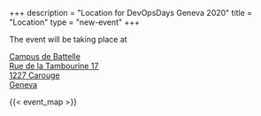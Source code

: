 +++
description = "Location for DevOpsDays Geneva 2020"
title = "Location"
type = "new-event"
+++
<style type="text/css">
 div.sponsor-row img.img-fluid{
    max-height: 50px;
  }
</style>
The event will be taking place at

<a href='https://www.google.ch/maps/place/Haute+%C3%A9cole+de+gestion+de+Gen%C3%A8ve/@46.1754756,6.1370958,17z/data=!4m8!1m2!2m1!1sCampus+de+BattelleRue+de+la+Tambourine+171227+CarougeGeneva!3m4!1s0x478c7ae0da431a2d:0xde629dac4fbb22e2!8m2!3d46.1758689!4d6.1386103?hl=fr' target='_blank'>
    <adress>
    Campus de Battelle<br/>
    Rue de la Tambourine 17<br/>
    1227 Carouge<br/>
    Geneva
    </adress>
</a>

<!-- Uncomment this only if you have set the coordinates for your location in the config yaml. Get Latitude and Longitude of a Point: http://itouchmap.com/latlong.html -->

{{< event_map >}}
